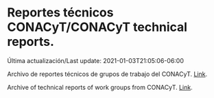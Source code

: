 # Reportes técnicos CONACyT/CONACyT technical reports.

Última actualización/Last update: 2021-01-03T21:05:06-06:00

Archivo de reportes técnicos de grupos de trabajo del CONACyT. [Link](https://coronavirus.conacyt.mx/productos/index.html).

Archive of technical reports of work groups from CONACyT. [Link](https://coronavirus.conacyt.mx/productos/index.html).
